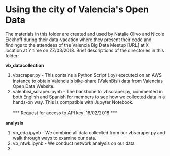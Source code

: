 # Using the city of Valencia's Open Data
The materials in this folder are created and used by Natalie Olivo and Nicole Eickhoff during their data-vacation where they present their code and findings to the attendees of the Valencia Big Data Meetup [URL] at X location at Y time on ZZ/03/2018.
Brief descriptions of the directories in this folder:

<b>vb_datacollection</b>
1. vbscraper.py - This contains a Python Script (.py) executed on an AWS instance to obtain Valencia's bike-share (ValenBisi) data from Valencias Open Data Website.
2. valenbisi_scraper.ipynb - The backbone to vbscraper.py, commented in both English and Spanish for members to see how we collected data in a hands-on way. This is compatible with Jupyter Notebook.<br><Br>
*** Request for access to API key: 16/02/2018 ***

<b>analysis</b>
1. vb_eda.ipynb - We combine all data collected from our vbscraper.py and walk through ways to examine our data.
2. vb_ntwk.ipynb - We conduct network analysis on our data
3. 
